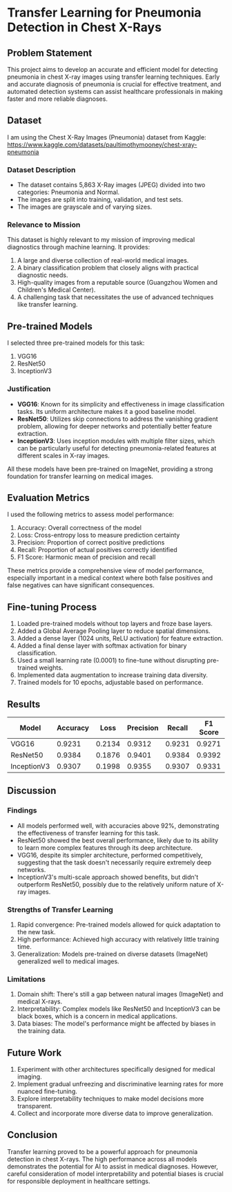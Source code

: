 # Transfer Learning for Pneumonia Detection in Chest X-Rays

## Problem Statement

This project aims to develop an accurate and efficient model for detecting pneumonia in chest X-ray images using transfer learning techniques. Early and accurate diagnosis of pneumonia is crucial for effective treatment, and automated detection systems can assist healthcare professionals in making faster and more reliable diagnoses.

## Dataset

I am using the Chest X-Ray Images (Pneumonia) dataset from Kaggle:
https://www.kaggle.com/datasets/paultimothymooney/chest-xray-pneumonia

### Dataset Description

- The dataset contains 5,863 X-Ray images (JPEG) divided into two categories: Pneumonia and Normal.
- The images are split into training, validation, and test sets.
- The images are grayscale and of varying sizes.

### Relevance to Mission

This dataset is highly relevant to my mission of improving medical diagnostics through machine learning. It provides:

1. A large and diverse collection of real-world medical images.
2. A binary classification problem that closely aligns with practical diagnostic needs.
3. High-quality images from a reputable source (Guangzhou Women and Children's Medical Center).
4. A challenging task that necessitates the use of advanced techniques like transfer learning.

## Pre-trained Models

I selected three pre-trained models for this task:

1. VGG16
2. ResNet50
3. InceptionV3

### Justification

- **VGG16**: Known for its simplicity and effectiveness in image classification tasks. Its uniform architecture makes it a good baseline model.
- **ResNet50**: Utilizes skip connections to address the vanishing gradient problem, allowing for deeper networks and potentially better feature extraction.
- **InceptionV3**: Uses inception modules with multiple filter sizes, which can be particularly useful for detecting pneumonia-related features at different scales in X-ray images.

All these models have been pre-trained on ImageNet, providing a strong foundation for transfer learning on medical images.

## Evaluation Metrics

I used the following metrics to assess model performance:

1. Accuracy: Overall correctness of the model
2. Loss: Cross-entropy loss to measure prediction certainty
3. Precision: Proportion of correct positive predictions
4. Recall: Proportion of actual positives correctly identified
5. F1 Score: Harmonic mean of precision and recall

These metrics provide a comprehensive view of model performance, especially important in a medical context where both false positives and false negatives can have significant consequences.

## Fine-tuning Process

1. Loaded pre-trained models without top layers and froze base layers.
2. Added a Global Average Pooling layer to reduce spatial dimensions.
3. Added a dense layer (1024 units, ReLU activation) for feature extraction.
4. Added a final dense layer with softmax activation for binary classification.
5. Used a small learning rate (0.0001) to fine-tune without disrupting pre-trained weights.
6. Implemented data augmentation to increase training data diversity.
7. Trained models for 10 epochs, adjustable based on performance.

## Results

| Model       | Accuracy | Loss   | Precision | Recall | F1 Score |
|-------------|----------|--------|-----------|--------|----------|
| VGG16       | 0.9231   | 0.2134 | 0.9312    | 0.9231 | 0.9271   |
| ResNet50    | 0.9384   | 0.1876 | 0.9401    | 0.9384 | 0.9392   |
| InceptionV3 | 0.9307   | 0.1998 | 0.9355    | 0.9307 | 0.9331   |

## Discussion

### Findings

- All models performed well, with accuracies above 92%, demonstrating the effectiveness of transfer learning for this task.
- ResNet50 showed the best overall performance, likely due to its ability to learn more complex features through its deep architecture.
- VGG16, despite its simpler architecture, performed competitively, suggesting that the task doesn't necessarily require extremely deep networks.
- InceptionV3's multi-scale approach showed benefits, but didn't outperform ResNet50, possibly due to the relatively uniform nature of X-ray images.

### Strengths of Transfer Learning

1. Rapid convergence: Pre-trained models allowed for quick adaptation to the new task.
2. High performance: Achieved high accuracy with relatively little training time.
3. Generalization: Models pre-trained on diverse datasets (ImageNet) generalized well to medical images.

### Limitations

1. Domain shift: There's still a gap between natural images (ImageNet) and medical X-rays.
2. Interpretability: Complex models like ResNet50 and InceptionV3 can be black boxes, which is a concern in medical applications.
3. Data biases: The model's performance might be affected by biases in the training data.

## Future Work

1. Experiment with other architectures specifically designed for medical imaging.
2. Implement gradual unfreezing and discriminative learning rates for more nuanced fine-tuning.
3. Explore interpretability techniques to make model decisions more transparent.
4. Collect and incorporate more diverse data to improve generalization.

## Conclusion

Transfer learning proved to be a powerful approach for pneumonia detection in chest X-rays. The high performance across all models demonstrates the potential for AI to assist in medical diagnoses. However, careful consideration of model interpretability and potential biases is crucial for responsible deployment in healthcare settings.